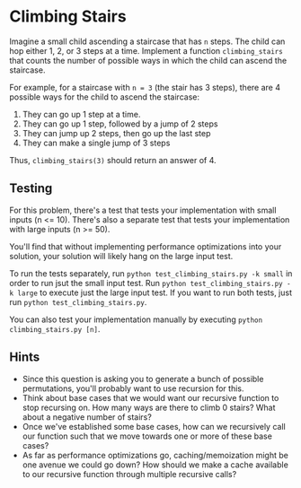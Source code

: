 # Climbing Stairs

Imagine a small child ascending a staircase that has `n` steps. The child can hop either 1, 2, or 3 steps at a time. Implement a function `climbing_stairs` that counts the number of possible ways in which the child can ascend the staircase. 

For example, for a staircase with `n = 3` (the stair has 3 steps), there are 4 possible ways for the child to ascend the staircase:

 1. They can go up 1 step at a time.
 2. They can go up 1 step, followed by a jump of 2 steps
 3. They can jump up 2 steps, then go up the last step
 4. They can make a single jump of 3 steps

Thus, `climbing_stairs(3)` should return an answer of 4.

## Testing

For this problem, there's a test that tests your implementation with small inputs (n <= 10). There's also a separate test that tests your implementation with large inputs (n >= 50). 

You'll find that without implementing performance optimizations into your solution, your solution will likely hang on the large input test. 

To run the tests separately, run `python test_climbing_stairs.py -k small` in order to run jsut the small input test. Run `python test_climbing_stairs.py -k large` to execute just the large input test. If you want to run both tests, just run `python test_climbing_stairs.py`.

You can also test your implementation manually by executing `python climbing_stairs.py [n]`.

## Hints

 * Since this question is asking you to generate a bunch of possible permutations, you'll probably want to use recursion for this.
 * Think about base cases that we would want our recursive function to stop recursing on. How many ways are there to climb 0 stairs? What about a negative number of stairs? 
 * Once we've established some base cases, how can we recursively call our function such that we move towards one or more of these base cases?
 * As far as performance optimizations go, caching/memoization might be one avenue we could go down? How should we make a cache available to our recursive function through multiple recursive calls?